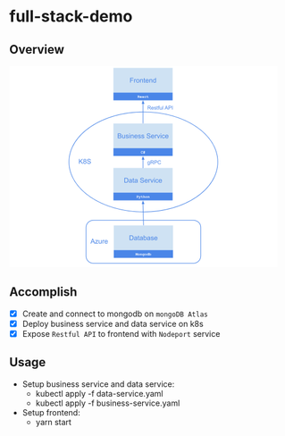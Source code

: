 # full-stack-demo

## Overview
<img src="https://github.com/Swwwt/full-stack-demo/blob/master/Overview.png" width="480">

## Accomplish 
- [x] Create and connect to mongodb on `mongoDB Atlas`
- [x] Deploy business service and data service on k8s
- [x] Expose `Restful API` to frontend with `Nodeport` service

## Usage
- Setup business service and data service:
  - kubectl apply -f data-service.yaml
  - kubectl apply -f business-service.yaml
- Setup frontend:
  - yarn start
